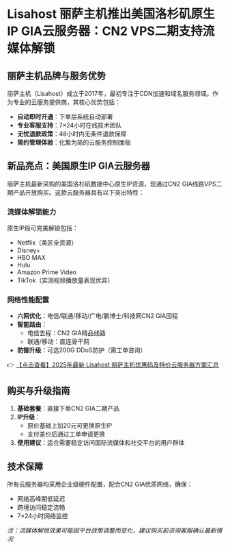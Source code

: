 # Lisahost 丽萨主机推出美国洛杉矶原生IP GIA云服务器：CN2 VPS二期支持流媒体解锁

## 丽萨主机品牌与服务优势
丽萨主机（Lisahost）成立于2017年，最初专注于CDN加速和域名服务领域。作为专业的云服务提供商，其核心优势包括：
- **自动即时开通**：下单后系统自动部署
- **专业客服支持**：7×24小时在线技术团队
- **无忧退款政策**：48小时内无条件退款保障
- **简约管理体验**：化繁为简的云服务控制面板

## 新品亮点：美国原生IP GIA云服务器
丽萨主机最新采购的美国洛杉矶数据中心原生IP资源，现通过CN2 GIA线路VPS二期产品开放购买。这款云服务器具有以下突出特性：

### 流媒体解锁能力
原生IP段可完美解锁包括：
- Netflix（美区全资源）
- Disney+
- HBO MAX
- Hulu
- Amazon Prime Video
- TikTok（实测视频播放量表现优异）

### 网络性能配置
- **六网优化**：电信/联通/移动/广电/鹏博士/科技网CN2 GIA回程
- **智能路由**：
  - 电信去程：CN2 GIA精品线路
  - 联通/移动：直连骨干网
- **防御升级**：可选200G DDoS防护（需工单咨询）

👉 [【点击查看】2025年最新 Lisahost 丽萨主机优惠码及特价云服务器方案汇总](https://bit.ly/lisazhuji)

## 购买与升级指南
1. **基础套餐**：直接下单CN2 GIA二期产品
2. **IP升级**：
   - 原价基础上加20元可更换原生IP
   - 支付差价后通过工单申请更换
3. **使用建议**：适合需要稳定访问国际流媒体和社交平台的用户群体

## 技术保障
所有云服务器均采用企业级硬件配置，配合CN2 GIA优质网络，确保：
- 网络高峰期低延迟
- 跨境访问稳定流畅
- 7×24小时网络监控

*注：流媒体解锁效果可能因平台政策调整而变化，建议购买前咨询客服确认最新情况*